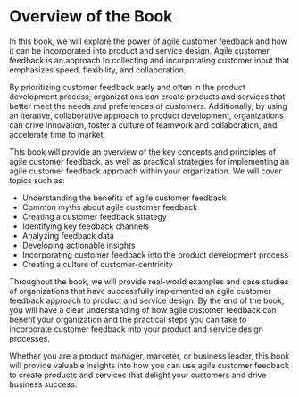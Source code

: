 # Overview of the Book

In this book, we will explore the power of agile customer feedback and how it can be incorporated into product and service design. Agile customer feedback is an approach to collecting and incorporating customer input that emphasizes speed, flexibility, and collaboration.

By prioritizing customer feedback early and often in the product development process, organizations can create products and services that better meet the needs and preferences of customers. Additionally, by using an iterative, collaborative approach to product development, organizations can drive innovation, foster a culture of teamwork and collaboration, and accelerate time to market.

This book will provide an overview of the key concepts and principles of agile customer feedback, as well as practical strategies for implementing an agile customer feedback approach within your organization. We will cover topics such as:

* Understanding the benefits of agile customer feedback
* Common myths about agile customer feedback
* Creating a customer feedback strategy
* Identifying key feedback channels
* Analyzing feedback data
* Developing actionable insights
* Incorporating customer feedback into the product development process
* Creating a culture of customer-centricity

Throughout the book, we will provide real-world examples and case studies of organizations that have successfully implemented an agile customer feedback approach to product and service design. By the end of the book, you will have a clear understanding of how agile customer feedback can benefit your organization and the practical steps you can take to incorporate customer feedback into your product and service design processes.

Whether you are a product manager, marketer, or business leader, this book will provide valuable insights into how you can use agile customer feedback to create products and services that delight your customers and drive business success.
